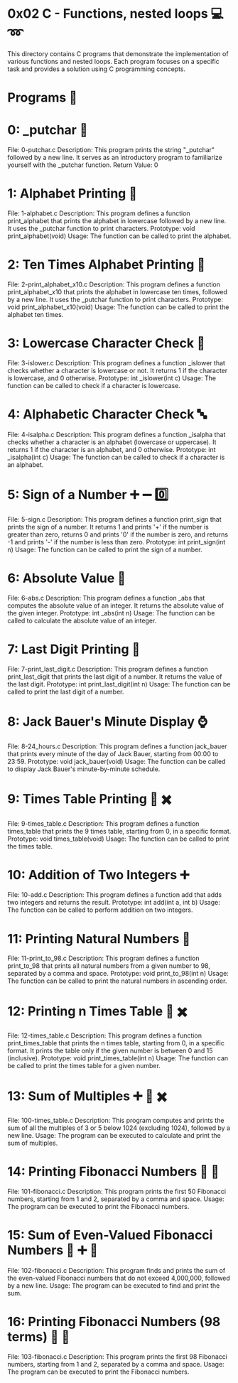 # 0x02 C - Functions, nested loops 💻 ➿
This directory contains C programs that demonstrate the implementation of various functions and nested loops. Each program focuses on a specific task and provides a solution using C programming concepts.

# Programs 📃
# 0: _putchar 📝
File: 0-putchar.c
Description: This program prints the string "_putchar" followed by a new line. It serves as an introductory program to familiarize yourself with the _putchar function.
Return Value: 0
# 1: Alphabet Printing 🔡
File: 1-alphabet.c
Description: This program defines a function print_alphabet that prints the alphabet in lowercase followed by a new line. It uses the _putchar function to print characters.
Prototype: void print_alphabet(void)
Usage: The function can be called to print the alphabet.
# 2: Ten Times Alphabet Printing 🔁
File: 2-print_alphabet_x10.c
Description: This program defines a function print_alphabet_x10 that prints the alphabet in lowercase ten times, followed by a new line. It uses the _putchar function to print characters.
Prototype: void print_alphabet_x10(void)
Usage: The function can be called to print the alphabet ten times.
# 3: Lowercase Character Check 🔽
File: 3-islower.c
Description: This program defines a function _islower that checks whether a character is lowercase or not. It returns 1 if the character is lowercase, and 0 otherwise.
Prototype: int _islower(int c)
Usage: The function can be called to check if a character is lowercase.
# 4: Alphabetic Character Check 🔤
File: 4-isalpha.c
Description: This program defines a function _isalpha that checks whether a character is an alphabet (lowercase or uppercase). It returns 1 if the character is an alphabet, and 0 otherwise.
Prototype: int _isalpha(int c)
Usage: The function can be called to check if a character is an alphabet.
# 5: Sign of a Number ➕ ➖ 0️⃣
File: 5-sign.c
Description: This program defines a function print_sign that prints the sign of a number. It returns 1 and prints '+' if the number is greater than zero, returns 0 and prints '0' if the number is zero, and returns -1 and prints '-' if the number is less than zero.
Prototype: int print_sign(int n)
Usage: The function can be called to print the sign of a number.
# 6: Absolute Value 📏
File: 6-abs.c
Description: This program defines a function _abs that computes the absolute value of an integer. It returns the absolute value of the given integer.
Prototype: int _abs(int n)
Usage: The function can be called to calculate the absolute value of an integer.
# 7: Last Digit Printing 🔢
File: 7-print_last_digit.c
Description: This program defines a function print_last_digit that prints the last digit of a number. It returns the value of the last digit.
Prototype: int print_last_digit(int n)
Usage: The function can be called to print the last digit of a number.
# 8: Jack Bauer's Minute Display ⌚
File: 8-24_hours.c
Description: This program defines a function jack_bauer that prints every minute of the day of Jack Bauer, starting from 00:00 to 23:59.
Prototype: void jack_bauer(void)
Usage: The function can be called to display Jack Bauer's minute-by-minute schedule.
# 9: Times Table Printing 🔢 ✖️
File: 9-times_table.c
Description: This program defines a function times_table that prints the 9 times table, starting from 0, in a specific format.
Prototype: void times_table(void)
Usage: The function can be called to print the times table.
# 10: Addition of Two Integers ➕
File: 10-add.c
Description: This program defines a function add that adds two integers and returns the result.
Prototype: int add(int a, int b)
Usage: The function can be called to perform addition on two integers.
# 11: Printing Natural Numbers 🔢
File: 11-print_to_98.c
Description: This program defines a function print_to_98 that prints all natural numbers from a given number to 98, separated by a comma and space.
Prototype: void print_to_98(int n)
Usage: The function can be called to print the natural numbers in ascending order.
# 12: Printing n Times Table 🔢 ✖️
File: 12-times_table.c
Description: This program defines a function print_times_table that prints the n times table, starting from 0, in a specific format. It prints the table only if the given number is between 0 and 15 (inclusive).
Prototype: void print_times_table(int n)
Usage: The function can be called to print the times table for a given number.
# 13: Sum of Multiples ➕ 🔢 ✖️
File: 100-times_table.c
Description: This program computes and prints the sum of all the multiples of 3 or 5 below 1024 (excluding 1024), followed by a new line.
Usage: The program can be executed to calculate and print the sum of multiples.
# 14: Printing Fibonacci Numbers 🔢 🔁
File: 101-fibonacci.c
Description: This program prints the first 50 Fibonacci numbers, starting from 1 and 2, separated by a comma and space.
Usage: The program can be executed to print the Fibonacci numbers.
# 15: Sum of Even-Valued Fibonacci Numbers 🔢 ➕ 🔁
File: 102-fibonacci.c
Description: This program finds and prints the sum of the even-valued Fibonacci numbers that do not exceed 4,000,000, followed by a new line.
Usage: The program can be executed to find and print the sum.
# 16: Printing Fibonacci Numbers (98 terms) 🔢 🔁
File: 103-fibonacci.c
Description: This program prints the first 98 Fibonacci numbers, starting from 1 and 2, separated by a comma and space.
Usage: The program can be executed to print the Fibonacci numbers.

